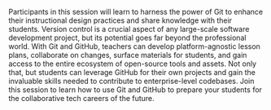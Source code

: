 Participants in this session will learn to harness the power of Git to enhance their instructional design practices and share knowledge with their students. Version control is a crucial aspect of any large-scale software development project, but its potential goes far beyond the professional world. With Git and GitHub, teachers can develop platform-agnostic lesson plans, collaborate on changes, surface materials for students, and gain access to the entire ecosystem of open-source tools and assets. Not only that, but students can leverage GitHub for their own projects and gain the invaluable skills needed to contribute to enterprise-level codebases. Join this session to learn how to use Git and GitHub to prepare your students for the collaborative tech careers of the future.

